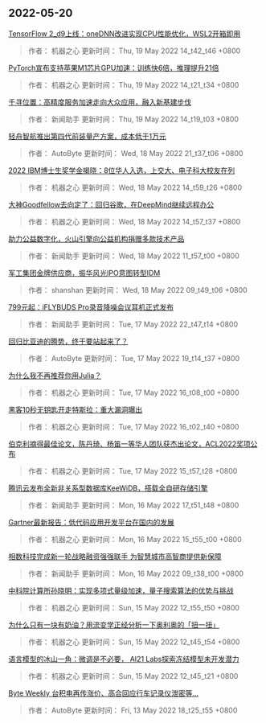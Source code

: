 
## 2022-05-20

 [TensorFlow 2_d9上线：oneDNN改进实现CPU性能优化，WSL2开箱即用](https://www.jiqizhixin.com/articles/2022-05-19-4)

> 作者： 机器之心  更新时间： Thu, 19 May 2022 14_t42_t46 +0800

 [PyTorch宣布支持苹果M1芯片GPU加速：训练快6倍，推理提升21倍](https://www.jiqizhixin.com/articles/2022-05-19-3)

> 作者： 机器之心  更新时间： Thu, 19 May 2022 14_t21_t34 +0800

 [千寻位置：高精度服务加速走向大众应用，融入新基建步伐](https://www.jiqizhixin.com/articles/2022-05-19-2)

> 作者： 新闻助手  更新时间： Thu, 19 May 2022 14_t19_t03 +0800

 [轻舟智航推出第四代前装量产方案，成本低于1万元](https://www.jiqizhixin.com/articles/2022-05-18-6)

> 作者： AutoByte  更新时间： Wed, 18 May 2022 21_t37_t06 +0800

 [2022 IBM博士生奖学金揭晓：8位华人入选，上交大、电子科大校友在列](https://www.jiqizhixin.com/articles/2022-05-18-5)

> 作者： 机器之心  更新时间： Wed, 18 May 2022 14_t59_t26 +0800

 [大神Goodfellow去向定了：回归谷歌，在DeepMind继续远程办公](https://www.jiqizhixin.com/articles/2022-05-18-3)

> 作者： 机器之心  更新时间： Wed, 18 May 2022 14_t57_t37 +0800

 [助力公益数字化，火山引擎向公益机构捐赠多款技术产品](https://www.jiqizhixin.com/articles/2022-05-18-4)

> 作者： 新闻助手  更新时间： Wed, 18 May 2022 11_t57_t00 +0800

 [军工集团金牌供应商，振华风光IPO意图转型IDM](https://www.jiqizhixin.com/articles/2022-05-18)

> 作者： shanshan  更新时间： Wed, 18 May 2022 09_t49_t06 +0800

 [799元起：iFLYBUDS Pro录音降噪会议耳机正式发布](https://www.jiqizhixin.com/articles/2022-05-17-7)

> 作者： 新闻助手  更新时间： Tue, 17 May 2022 22_t47_t14 +0800

 [回归比亚迪的腾势，终于要站起来了？](https://www.jiqizhixin.com/articles/2022-05-17-6)

> 作者： AutoByte  更新时间： Tue, 17 May 2022 19_t14_t37 +0800

 [为什么我不再推荐你用Julia？](https://www.jiqizhixin.com/articles/2022-05-17-4)

> 作者： 机器之心  更新时间： Tue, 17 May 2022 16_t08_t00 +0800

 [黑客10秒无钥匙开走特斯拉：重大漏洞曝出](https://www.jiqizhixin.com/articles/2022-05-17-3)

> 作者： 机器之心  更新时间： Tue, 17 May 2022 16_t02_t40 +0800

 [伯克利摘得最佳论文，陈丹琦、杨笛一等华人团队获杰出论文，ACL2022奖项公布](https://www.jiqizhixin.com/articles/2022-05-17-2)

> 作者： 机器之心  更新时间： Tue, 17 May 2022 15_t57_t28 +0800

 [腾讯云发布全新非关系型数据库KeeWiDB，搭载全自研存储引擎](https://www.jiqizhixin.com/articles/2022-05-16-3)

> 作者： 新闻助手  更新时间： Mon, 16 May 2022 17_t51_t48 +0800

 [Gartner最新报告：低代码应用开发平台在国内的发展](https://www.jiqizhixin.com/articles/2022-05-16-2)

> 作者： 机器之心  更新时间： Mon, 16 May 2022 15_t55_t00 +0800

 [相数科技完成新一轮战略融资强强联手 为智慧城市高智商提供新保障](https://www.jiqizhixin.com/articles/2022-05-13-2)

> 作者： 新闻助手  更新时间： Mon, 16 May 2022 09_t38_t00 +0800

 [中科院计算所孙晓明：实现多项式量级加速，量子搜索算法的优势与挑战](https://www.jiqizhixin.com/articles/2022-05-15-3)

> 作者： 机器之心  更新时间： Sun, 15 May 2022 12_t55_t50 +0800

 [为什么只有一块有奶油？用流变学正经分析一下奥利奥的「扭一扭」](https://www.jiqizhixin.com/articles/2022-05-15)

> 作者： 机器之心  更新时间： Sun, 15 May 2022 12_t45_t54 +0800

 [语言模型的冰山一角：微调是不必要， AI21 Labs探索冻结模型未开发潜力](https://www.jiqizhixin.com/articles/2022-05-15-2)

> 作者： 机器之心  更新时间： Sun, 15 May 2022 12_t45_t21 +0800

 [Byte Weekly   台积电再传涨价、高合回应行车记录仪泄密等…](https://www.jiqizhixin.com/articles/2022-05-13-11)

> 作者： AutoByte  更新时间： Fri, 13 May 2022 18_t25_t55 +0800
